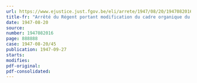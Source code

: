 ```yaml
---
url: https://www.ejustice.just.fgov.be/eli/arrete/1947/08/20/1947082016/justel
title-fr: "Arrêté du Régent portant modification du cadre organique du Ministère de la Santé publique et de la Famille par suite de la création du grade de chef-huissier"
date: 1947-08-20
source:
number: 1947082016
page: 888888
case: 1947-08-20/45
publication: 1947-09-27
starts:
modifies:
pdf-original:
pdf-consolidated:
---
```


